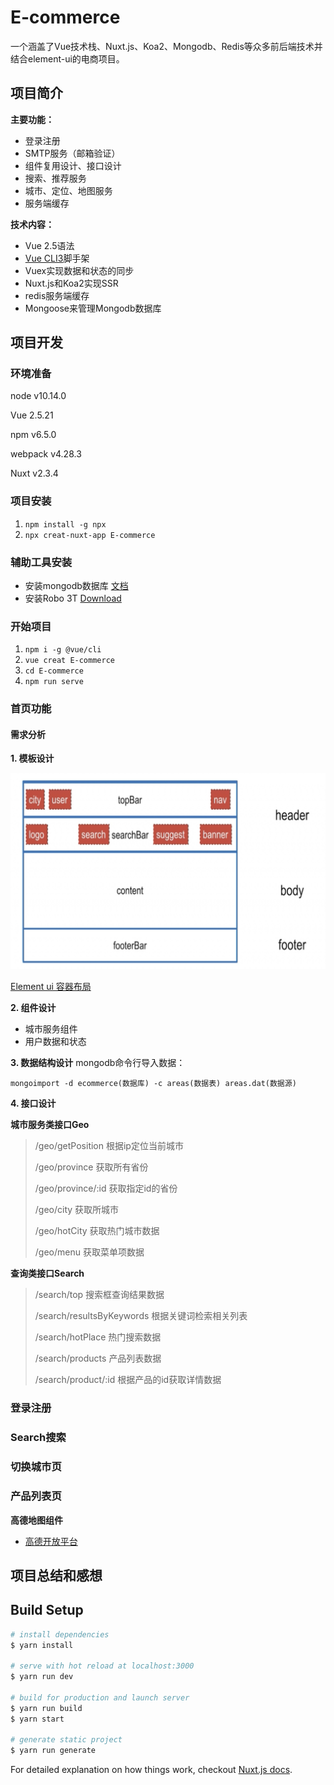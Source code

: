 # E-commerce

一个涵盖了Vue技术栈、Nuxt.js、Koa2、Mongodb、Redis等众多前后端技术并结合element-ui的电商项目。

## 项目简介
**主要功能：**

- 登录注册
- SMTP服务（邮箱验证）
- 组件复用设计、接口设计
- 搜索、推荐服务
- 城市、定位、地图服务
- 服务端缓存

**技术内容：**

- Vue 2.5语法
- [Vue CLI3](https://cli.vuejs.org/zh/)脚手架
- Vuex实现数据和状态的同步
- Nuxt.js和Koa2实现SSR
- redis服务端缓存
- Mongoose来管理Mongodb数据库

## 项目开发

### 环境准备

node v10.14.0

Vue 2.5.21

npm v6.5.0

webpack v4.28.3

Nuxt v2.3.4

### 项目安装

1. `npm install -g npx`
2. `npx creat-nuxt-app E-commerce`

### 辅助工具安装

- 安装mongodb数据库 [文档](https://mongoose.shujuwajue.com/guide/models.html)
- 安装Robo 3T [Download](https://robomongo.org/download)

### 开始项目

1.  `npm i -g @vue/cli`
2. `vue creat E-commerce`
3. `cd E-commerce `
4. `npm run serve`

### 首页功能

#### 需求分析

**1. 模板设计**

![image-20190117111814632](./readmePic/image-20190117111814632.png)

[Element ui 容器布局](http://element-cn.eleme.io/#/zh-CN/component/container)

**2. 组件设计** 

- 城市服务组件
- 用户数据和状态

**3. 数据结构设计**
mongodb命令行导入数据：

`mongoimport -d ecommerce(数据库) -c areas(数据表) areas.dat(数据源)`

**4. 接口设计**

**城市服务类接口Geo**

> /geo/getPosition		根据ip定位当前城市
>
> /geo/province		获取所有省份
>
> /geo/province/:id		获取指定id的省份
>
> /geo/city			获取所城市
>
> /geo/hotCity			获取热门城市数据
>
> /geo/menu			获取菜单项数据

**查询类接口Search**

> /search/top					搜索框查询结果数据
>
> /search/resultsByKeywords	根据关键词检索相关列表
>
> /search/hotPlace				热门搜索数据
>
> /search/products				产品列表数据
>
> /search/product/:id			根据产品的id获取详情数据

### 登录注册

### Search搜索

### 切换城市页

### 产品列表页

**高德地图组件**

- [高德开放平台](https://lbs.amap.com/api/javascript-api/guide/abc/prepare)

## 项目总结和感想

## Build Setup

```bash
# install dependencies
$ yarn install

# serve with hot reload at localhost:3000
$ yarn run dev

# build for production and launch server
$ yarn run build
$ yarn start

# generate static project
$ yarn run generate
```

For detailed explanation on how things work, checkout [Nuxt.js docs](https://nuxtjs.org).